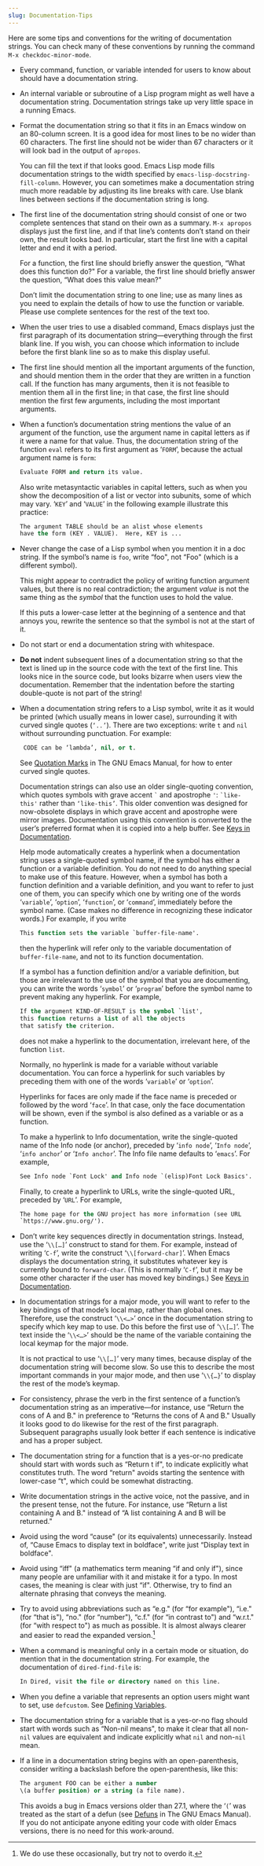 ```yaml
---
slug: Documentation-Tips
---
```


Here are some tips and conventions for the writing of documentation strings. You can check many of these conventions by running the command `M-x checkdoc-minor-mode`.

*   Every command, function, or variable intended for users to know about should have a documentation string.

*   An internal variable or subroutine of a Lisp program might as well have a documentation string. Documentation strings take up very little space in a running Emacs.

*   Format the documentation string so that it fits in an Emacs window on an 80-column screen. It is a good idea for most lines to be no wider than 60 characters. The first line should not be wider than 67 characters or it will look bad in the output of `apropos`.

    You can fill the text if that looks good. Emacs Lisp mode fills documentation strings to the width specified by `emacs-lisp-docstring-fill-column`. However, you can sometimes make a documentation string much more readable by adjusting its line breaks with care. Use blank lines between sections if the documentation string is long.

*   The first line of the documentation string should consist of one or two complete sentences that stand on their own as a summary. `M-x apropos` displays just the first line, and if that line’s contents don’t stand on their own, the result looks bad. In particular, start the first line with a capital letter and end it with a period.

    For a function, the first line should briefly answer the question, “What does this function do?" For a variable, the first line should briefly answer the question, “What does this value mean?"

    Don’t limit the documentation string to one line; use as many lines as you need to explain the details of how to use the function or variable. Please use complete sentences for the rest of the text too.

*   When the user tries to use a disabled command, Emacs displays just the first paragraph of its documentation string—everything through the first blank line. If you wish, you can choose which information to include before the first blank line so as to make this display useful.

*   The first line should mention all the important arguments of the function, and should mention them in the order that they are written in a function call. If the function has many arguments, then it is not feasible to mention them all in the first line; in that case, the first line should mention the first few arguments, including the most important arguments.

*   When a function’s documentation string mentions the value of an argument of the function, use the argument name in capital letters as if it were a name for that value. Thus, the documentation string of the function `eval` refers to its first argument as ‘`FORM`’, because the actual argument name is `form`:

    ```lisp
    Evaluate FORM and return its value.
    ```

    Also write metasyntactic variables in capital letters, such as when you show the decomposition of a list or vector into subunits, some of which may vary. ‘`KEY`’ and ‘`VALUE`’ in the following example illustrate this practice:

    ```lisp
    The argument TABLE should be an alist whose elements
    have the form (KEY . VALUE).  Here, KEY is ...
    ```

*   Never change the case of a Lisp symbol when you mention it in a doc string. If the symbol’s name is `foo`, write “foo", not “Foo" (which is a different symbol).

    This might appear to contradict the policy of writing function argument values, but there is no real contradiction; the argument *value* is not the same thing as the *symbol* that the function uses to hold the value.

    If this puts a lower-case letter at the beginning of a sentence and that annoys you, rewrite the sentence so that the symbol is not at the start of it.

*   Do not start or end a documentation string with whitespace.

*   **Do not** indent subsequent lines of a documentation string so that the text is lined up in the source code with the text of the first line. This looks nice in the source code, but looks bizarre when users view the documentation. Remember that the indentation before the starting double-quote is not part of the string!

*   When a documentation string refers to a Lisp symbol, write it as it would be printed (which usually means in lower case), surrounding it with curved single quotes (`‘..’`). There are two exceptions: write `t` and `nil` without surrounding punctuation. For example:

    ```lisp
     CODE can be ‘lambda’, nil, or t.
    ```

    See [Quotation Marks](https://www.gnu.org/software/emacs/manual/html_mono/emacs.html#Quotation-Marks) in The GNU Emacs Manual, for how to enter curved single quotes.

    Documentation strings can also use an older single-quoting convention, which quotes symbols with grave accent `` ` `` and apostrophe `'`: `` `like-this' `` rather than `‘like-this’`. This older convention was designed for now-obsolete displays in which grave accent and apostrophe were mirror images. Documentation using this convention is converted to the user’s preferred format when it is copied into a help buffer. See [Keys in Documentation](/docs/elisp/Keys-in-Documentation).

    Help mode automatically creates a hyperlink when a documentation string uses a single-quoted symbol name, if the symbol has either a function or a variable definition. You do not need to do anything special to make use of this feature. However, when a symbol has both a function definition and a variable definition, and you want to refer to just one of them, you can specify which one by writing one of the words ‘`variable`’, ‘`option`’, ‘`function`’, or ‘`command`’, immediately before the symbol name. (Case makes no difference in recognizing these indicator words.) For example, if you write

    ```lisp
    This function sets the variable `buffer-file-name'.
    ```

    then the hyperlink will refer only to the variable documentation of `buffer-file-name`, and not to its function documentation.

    If a symbol has a function definition and/or a variable definition, but those are irrelevant to the use of the symbol that you are documenting, you can write the words ‘`symbol`’ or ‘`program`’ before the symbol name to prevent making any hyperlink. For example,

    ```lisp
    If the argument KIND-OF-RESULT is the symbol `list',
    this function returns a list of all the objects
    that satisfy the criterion.
    ```

    does not make a hyperlink to the documentation, irrelevant here, of the function `list`.

    Normally, no hyperlink is made for a variable without variable documentation. You can force a hyperlink for such variables by preceding them with one of the words ‘`variable`’ or ‘`option`’.

    Hyperlinks for faces are only made if the face name is preceded or followed by the word ‘`face`’. In that case, only the face documentation will be shown, even if the symbol is also defined as a variable or as a function.

    To make a hyperlink to Info documentation, write the single-quoted name of the Info node (or anchor), preceded by ‘`info node`’, ‘`Info node`’, ‘`info anchor`’ or ‘`Info anchor`’. The Info file name defaults to ‘`emacs`’. For example,

    ```lisp
    See Info node `Font Lock' and Info node `(elisp)Font Lock Basics'.
    ```

    Finally, to create a hyperlink to URLs, write the single-quoted URL, preceded by ‘`URL`’. For example,

    ```lisp
    The home page for the GNU project has more information (see URL
    `https://www.gnu.org/').
    ```

*   Don’t write key sequences directly in documentation strings. Instead, use the ‘`\\[…]`’ construct to stand for them. For example, instead of writing ‘`C-f`’, write the construct ‘`\\[forward-char]`’. When Emacs displays the documentation string, it substitutes whatever key is currently bound to `forward-char`. (This is normally ‘`C-f`’, but it may be some other character if the user has moved key bindings.) See [Keys in Documentation](/docs/elisp/Keys-in-Documentation).

*   In documentation strings for a major mode, you will want to refer to the key bindings of that mode’s local map, rather than global ones. Therefore, use the construct ‘`\\<…>`’ once in the documentation string to specify which key map to use. Do this before the first use of ‘`\\[…]`’. The text inside the ‘`\\<…>`’ should be the name of the variable containing the local keymap for the major mode.

    It is not practical to use ‘`\\[…]`’ very many times, because display of the documentation string will become slow. So use this to describe the most important commands in your major mode, and then use ‘`\\{…}`’ to display the rest of the mode’s keymap.

*   For consistency, phrase the verb in the first sentence of a function’s documentation string as an imperative—for instance, use “Return the cons of A and B." in preference to “Returns the cons of A and B." Usually it looks good to do likewise for the rest of the first paragraph. Subsequent paragraphs usually look better if each sentence is indicative and has a proper subject.

*   The documentation string for a function that is a yes-or-no predicate should start with words such as “Return t if", to indicate explicitly what constitutes truth. The word “return" avoids starting the sentence with lower-case “t", which could be somewhat distracting.

*   Write documentation strings in the active voice, not the passive, and in the present tense, not the future. For instance, use “Return a list containing A and B." instead of “A list containing A and B will be returned."

*   Avoid using the word “cause" (or its equivalents) unnecessarily. Instead of, “Cause Emacs to display text in boldface", write just “Display text in boldface".

*   Avoid using “iff" (a mathematics term meaning “if and only if"), since many people are unfamiliar with it and mistake it for a typo. In most cases, the meaning is clear with just “if". Otherwise, try to find an alternate phrasing that conveys the meaning.

*   Try to avoid using abbreviations such as “e.g." (for “for example"), “i.e." (for “that is"), “no." (for “number"), “c.f." (for “in contrast to") and “w\.r.t." (for “with respect to") as much as possible. It is almost always clearer and easier to read the expanded version.[^1]

*   When a command is meaningful only in a certain mode or situation, do mention that in the documentation string. For example, the documentation of `dired-find-file` is:

    ```lisp
    In Dired, visit the file or directory named on this line.
    ```

*   When you define a variable that represents an option users might want to set, use `defcustom`. See [Defining Variables](/docs/elisp/Defining-Variables).

*   The documentation string for a variable that is a yes-or-no flag should start with words such as “Non-nil means", to make it clear that all non-`nil` values are equivalent and indicate explicitly what `nil` and non-`nil` mean.

*   If a line in a documentation string begins with an open-parenthesis, consider writing a backslash before the open-parenthesis, like this:

    ```lisp
    The argument FOO can be either a number
    \(a buffer position) or a string (a file name).
    ```

    This avoids a bug in Emacs versions older than 27.1, where the ‘`(`’ was treated as the start of a defun (see [Defuns](https://www.gnu.org/software/emacs/manual/html_mono/emacs.html#Defuns) in The GNU Emacs Manual). If you do not anticipate anyone editing your code with older Emacs versions, there is no need for this work-around.

[^1]: We do use these occasionally, but try not to overdo it.
